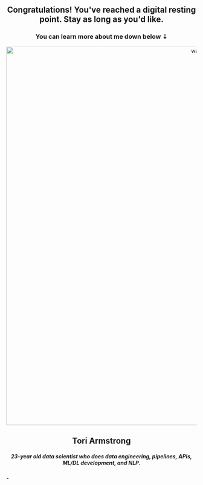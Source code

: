 <h2 align="center">Congratulations! You've reached a digital resting point. Stay as long as you'd like.</h2>
<h3 align="center">You can learn more about me down below ⇣</h3>
<p align="center"> <img src="https://media.giphy.com/media/3oz8xur099boo4N9aU/giphy.gif" width=1000px alt="water" /> </p>



<h2 align="center">Tori Armstrong</h2>
<h5 align="center">23-year old data scientist who does data engineering, pipelines, APIs, ML/DL development, and NLP.</h5>
<h4 align="left">
  -
